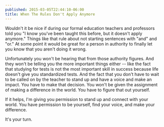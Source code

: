 ```yaml
---
published: 2015-03-05T22:44:10-06:00
title: When The Rules Don't Apply Anymore
---
```

Wouldn't it be nice if during our formal education teachers and professors told you "I know you've been taught this before, but it doesn't apply anymore." Things like that rule about not starting sentences with "and" and "or." At some point it would be great for a person in authority to finally let you know that you aren't doing it wrong.

Unfortunately you won't be hearing that from those authority figures. And they won't be telling you the more important things either -- like the fact that studying for tests is not the most important skill in success because life doesn't give you standardized tests. And the fact that you don't have to wait to be called on by the teacher to stand up and have a voice and make an impact. You have to make that decision. You won't be given the assignment of making a difference in the world. You have to figure that out yourself.

If it helps, I'm giving you permission to stand up and connect with your world. You have permission to be yourself, find your voice, and make your difference. 

It's your turn. 